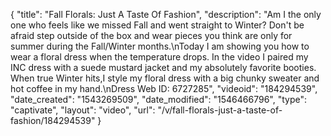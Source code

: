 {
    "title": "Fall Florals: Just A Taste Of Fashion",
    "description": "Am I the only one who feels like we missed Fall and went straight to Winter? Don't be afraid step outside of the box and wear pieces you think are only for summer during the Fall\/Winter months.\nToday I am showing you how to wear a floral dress when the temperature drops. In the video I paired my INC dress with a suede mustard jacket and my absolutely favorite booties. When true Winter hits,I style my floral dress with a big chunky sweater and hot coffee in my hand.\nDress Web ID: 6727285",
    "videoid": "184294539",
    "date_created": "1543269509",
    "date_modified": "1546466796",
    "type": "captivate",
    "layout": "video",
    "url": "\/v\/fall-florals-just-a-taste-of-fashion\/184294539"
}